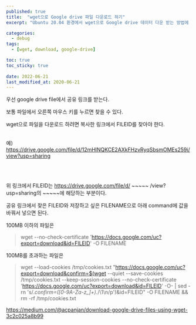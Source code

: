 ```yaml
---
published: true
title:  "wget으로 Google drive 파일 다운로드 하기"
excerpt: "Ubuntu 20.04 환경에서 wget으로 Google drive 데이터 다운 받는 방법에 대해 알아보자"

categories:
  - debug
tags:
  - [wget, download, google-drive]

toc: true
toc_sticky: true
 
date: 2022-06-21
last_modified_at: 2020-06-21
---
```



우선 google drive file에서 공유 링크를 받는다.

보통 파일에서 오른쪽 마우스 키를 누르면 찾을 수 있다.

 

wget으로 파일을 다운로드 하려면 복사한 링크에서 FILEID를 찾아야 한다. 
<br></br>

예) https://drive.google.com/file/d/12mHlNQKCE2AXkFHzvRyqSbsmOMEs259i/view?usp=sharing

<br></br>

위 링크에서 FILEID는 https://drive.google.com/file/d/ ~~~~~ /view?usp=sharing의 ~~~~~에 해당하는 부분이다.

 

공유 링크에서 찾은 FILEID와 저장하고 싶은 FILENAME으로 아래 command에 값을 바꿔서 넣으면 된다.

 

100MB 이하의 파일은

> wget --no-check-certificate 'https://docs.google.com/uc?export=download&id=FILEID' -O FILENAME


100MB를 초과하는 파일은

> wget --load-cookies /tmp/cookies.txt "https://docs.google.com/uc?export=download&confirm=$(wget --quiet --save-cookies /tmp/cookies.txt --keep-session-cookies --no-check-certificate 'https://docs.google.com/uc?export=download&id=FILEID' -O- | sed -rn 's/.*confirm=([0-9A-Za-z_]+).*/\1\n/p')&id=FILEID" -O FILENAME && rm -rf /tmp/cookies.txt


<https://medium.com/@acpanjan/download-google-drive-files-using-wget-3c2c025a8b99>